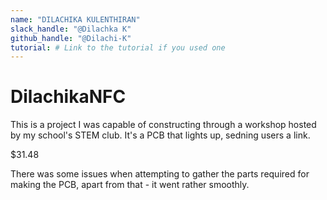 ```yaml
---
name: "DILACHIKA KULENTHIRAN"
slack_handle: "@Dilachka K"
github_handle: "@Dilachi-K"
tutorial: # Link to the tutorial if you used one
---
```


# DilachikaNFC

<!-- Describe your board in 2-3 sentences. What are you making? What will it do? -->

This is a project I was capable of constructing through a workshop hosted by my school's STEM club. It's a PCB that lights up, sedning users a link. 

<!-- How much is it going to cost? --> 

$31.48

<!-- Tell us a little bit about your design process. What were some challenges? What helped? ***Totally optional*** -->

There was some issues when attempting to gather the parts required for making the PCB, apart from that - it went rather smoothly.
